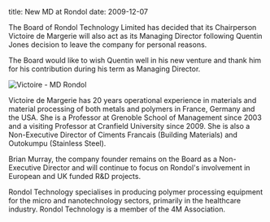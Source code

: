 title: New MD at Rondol
date: 2009-12-07 

<!--break-->
The Board of Rondol Technology Limited  has decided that its Chairperson Victoire de Margerie will also act as its Managing Director following Quentin Jones decision to leave the company for personal reasons.

The Board would like to wish Quentin well in his new venture and thank him for his contribution during his term as Managing Director.  

![Victoire - MD Rondol](/4m-association/images/victoirecrop.jpg)  

Victoire de Margerie has 20 years operational experience in materials and material processing of both metals and polymers in France, Germany and the USA. She is a Professor at Grenoble School of Management since 2003 and a visiting Professor at Cranfield University since 2009. She is also  a Non-Executive Director of Ciments Francais (Building Materials) and Outokumpu (Stainless Steel).  

Brian Murray, the company founder remains on the Board as a Non- Executive Director and will continue to focus on Rondol's involvement in European and UK funded R&D projects.   

Rondol Technology specialises in producing polymer processing equipment for the micro and nanotechnology sectors, primarily in the healthcare industry. Rondol Technology is a member of the 4M Association.